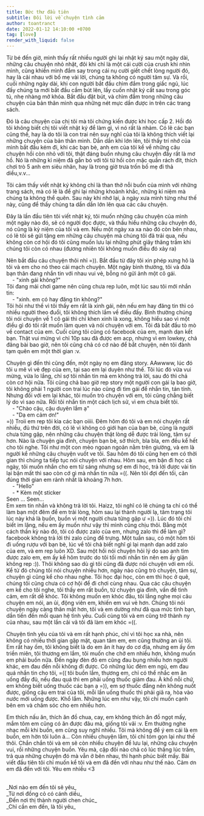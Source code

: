 ```yaml
---
title: Bức thư đầu tiên
subtitle: Đôi lời về chuyện tình cảm
author: toantranct
date: 2022-01-12 14:10:00 +0700
tag: [love]
render_with_liquid: false
---
```

Từ bé đến giờ, mình thấy rất nhiều người ghi lại nhật ký sau một ngày dài, những câu chuyện nhỏ nhặt, đôi khi chỉ là một cái cười của crush khi nhìn mình, cũng khiến mình đắm say trong cái nụ cười giết chết lòng người đó, hay là cãi nhau với bố mẹ vài lời, chúng ta không có người tâm sự. Và rồi, cuối những ngày dài, khi con người bắt đầu chìm đắm trong giấc ngủ, lúc đấy chúng ta mới bắt đầu cầm bút lên, lấy cuốn nhật ký cất sau trong góc tủ, nhẹ nhàng mở khóa. Bắt đầu đặt bút, và chìm đắm trong những câu chuyện của bản thân mình qua những nét mực dần được in trên các trang sách.

Đó là câu chuyện của chị tôi mà tôi chứng kiến được khi học cấp 2. Hồi đó tôi không biết chị tôi viết nhật ký để làm gì, vì nó rất là nhảm. Có lẽ các bạn cũng thế, hay là do tôi là con trai nên suy nghĩ của tôi là không thích viết lại những chuyện của bản thân mình. Dần dần khi lớn lên, tôi thấy trí nhớ của mình bắt đầu kém đi, khi các bạn bè, anh em của tôi kể về những câu chuyện hồi còn nhỏ với tôi, thật đáng buồn nhưng câu chuyện đấy rất là mơ hồ. Nó là những kỉ niệm đã gắn bó với tôi từ hồi còn mặc quần rách đít, thích chơi trò 5 anh em siêu nhân, hay là trong giờ trưa trốn bố mẹ đi thả diều,v.v...

Tôi cảm thấy viết nhật ký không chỉ là than thở nỗi buồn của mình với những trang sách, mà có lẽ là để ghi lại những khoảnh khắc, những kỉ niệm mà chúng ta không thể quên. Sau này khi nhớ lại, à ngày xưa mình từng như thế này, cũng để thấy chúng ta dần dần lớn lên qua các câu chuyện.

Đây là lần đầu tiên tôi viết nhật ký, tôi muốn những câu chuyện của mình một ngày nào đó, sẽ có người đọc được, và thấu hiểu những câu chuyện đó, nó cũng là kỷ niệm của tôi và em. Nếu một ngày xa xa nào đó còn bên nhau, có lẽ tôi sẽ gửi tặng em những câu chuyện mà chúng tôi đã trải qua, nếu không còn cơ hội đó tôi cũng muốn lưu lại những phút giây thăng trầm khi chúng tôi còn có nhau (đương nhiên tôi không muốn điều đó xảy ra)

Nên bắt đầu câu chuyện thôi nhỉ =)). Bắt đầu từ đây tôi xin phép xưng hô là tôi và em cho nó theo cái mạch chuyện. Một ngày bình thường, tôi và đứa bạn thân đang nhắn tin với nhau vui vẻ, bỗng nó gửi ảnh một cô gái.
        <br>
        &nbsp;&nbsp;&nbsp;&nbsp;- "xinh gái không?"
        <br>
Tôi đang mải chơi game nên cũng chưa rep luôn, một lúc sau tôi mới nhắn tin:
        <br>
        &nbsp;&nbsp;&nbsp;&nbsp;- "xinh. em có hay đăng tin không?"
        <br>
Tôi hỏi như thế vì tôi thấy em rất là xinh gái, nên nếu em hay đăng tin thì có nhiều người theo đuổi, tôi không thích lắm về điều đấy. Bình thường chúng tôi nói chuyện về 1 cô gái thì chỉ khen xinh là xong, không hiểu sao vì một điều gì đó tôi rất muốn làm quen và nói chuyện với em. Tôi đã bắt đầu tò mò về contact của em. Cuối cùng tôi cũng có facebook của em, mạnh dạn kết bạn. Thật vui mừng vì chỉ 10p sau đã được em acp, nhưng vì em lowkey, chả đăng bài bao giờ, nên tôi cũng chả có cớ nào để bắt chuyện, nên tôi đành tạm quên em một thời gian :v.

Chuyện gì đến thì cũng đến, một ngày nọ em đăng story. AAwwww, lúc đó tôi u mê vì vẻ đẹp của em, tại sao em lại duyên như thế. Tôi lúc đó vừa vui mừng, vừa lo lắng, chỉ sợ tôi nhắn tin mà em không trả lời, sau đó thì chả còn cơ hội nữa. Tôi cũng chả bao giờ rep story một người con gái lạ bao giờ, tôi không phải 1 người con trai lúc nào cũng đi tìm gái để nhắn tin, tán tỉnh. Nhưng đối với em lại khác, tôi muốn trò chuyện với em, tôi cũng chẳng biết lý do vì sao nữa. Rồi tôi nhắn tin một cách lịch sử, vì em chưa biết tôi.
    <br>
    &nbsp;&nbsp;&nbsp;&nbsp;- "Chào cậu, cậu duyên lắm ạ"
    <br>
    &nbsp;&nbsp;&nbsp;&nbsp;- "Dạ em cảm ơn!"<br>
=)) Troii em rep tôi kìa các bạn oiiii. Đêm hôm đó tôi và em nói chuyện rất nhiều, đủ thứ trên đời, có lẽ vì không có giới hạn của bạn bè, cũng là người chưa từng gặp, nên những câu chuyện thật lòng dễ được trải lòng, tâm sự hơn. Nào là chuyện gia  đình, chuyện bạn bè, sở thích, bla bla, em đều kể hết cho tôi nghe. Tôi như một con mèo ngoan ngoãn nằm trên giường, và em là người kể những câu chuyện vuốt ve tôi. Sau hôm đó tôi cũng hẹn em có thời gian thì chúng ta tiếp tục nói chuyện với nhau. Hôm sau, em bận đi học cả ngày, tôi muốn nhắn cho em từ sáng nhưng sợ em đi học, trả lời được vài tin lại bận mất thì sao còn cớ gì mà nhắn tin nữa =((. Nên tôi đợi đến tối, căn đúng thời gian em rảnh nhất là khoảng 7h hơn.
    <br>
    &nbsp;&nbsp;&nbsp;&nbsp;- "Hello"
    <br>
    &nbsp;&nbsp;&nbsp;&nbsp;- * Kèm một sticker
    <br>
 Seen ... Seen...
 <br>
 Em xem tin nhắn và không trả lời tôi. Haizz, tôi nghĩ có lẽ chúng ta chỉ có thể làm bạn một đêm để em trải lòng, hôm sau lại thành người lạ, tâm trạng tôi lúc này khá là buồn, buồn vì một người chưa từng gặp ư =)). Lúc đó tôi chỉ biết im lặng, nếu em ấy muốn như vậy thì mình cũng chịu thôi. Bằng một cách thần kỳ nào đó, tôi có được zalo của em, nhưng zalo thì để làm gì? facebook không trả lời thì zalo cũng để trưng. Một tuần sau, có một hôm tôi đi uống rượu với bạn bè, lúc về tôi chả biết nghĩ gì lại mạnh dạn add zalo của em, và em rep luôn XD. Sau một hồi nói chuyện hỏi lý do sao anh tìm được zalo em, em ấy kể hôm trước do tôi tối mới nhắn tin nên em ấy giận không rep :)). Thôi không sao dù gì tôi cũng đã được nói chuyện với em rồi. Kể từ đó chúng tôi nói chuyện nhiều hơn, ngày nào cũng trò chuyện, tâm sự, chuyện gì cũng kể cho nhau nghe. Tôi học đại học, còn em thì học ở quê, chúng tôi cũng chưa có cơ hội để đi chơi cùng nhau. Qua các câu chuyện em kể cho tôi nghe, tôi thấy em rất buồn, từ chuyện gia đình, vấn đề tình cảm, em rất dễ khóc. Tôi không muốn em khóc đâu, tôi lắng nghe mọi câu chuyện em nói, an ủi, động viên em, khiến em vui vẻ hơn. Chúng tôi nói chuyện ngày càng thân mật hơn, tôi và em dường như đã qua mức tình bạn, dần tiến đến mối quan hệ tình yêu. Cuối cùng tôi và em cũng trở thành ny của nhau, sau một lần cãi vã tôi đã làm em khóc =((. 

Chuyện tình yêu của tôi và em rất hạnh phúc, chỉ vì tôi học xa nhà, nên không có nhiều thời gian gặp mặt, quan tâm em, em cũng thường an ủi tôi. Em rất hay ốm, tôi không biết là do em ăn ít hay do cơ địa, nhưng em ấy ốm triền miên, tôi thương em lắm, tôi muốn che chở em nhiều hơn, không muốn em phải buồn nữa. Đến ngày đèn đỏ em cũng đau bụng nhiều hơn người khác, em đau đến nỗi không đi được. Có những lúc đêm em ngủ, em đau quá nhắn tin cho tôi, =(( tôi buồn lắm, thương em, chỉ có thể nhắc em ăn uống đầy đủ, nếu đau quá thì em phải uống thuốc giảm đau. À khổ nỗi chứ, em không biết uống thuốc các bạn ạ =)), em sợ thuốc đắng nên không nuốt được, giống cậu em trai của tôi, mỗi lần uống thuốc thì phải giã ra, hòa vào nước mới uống được. Khổ lắm. Những lúc em như vậy, tôi chỉ muốn cạnh bên em và chăm sóc cho em nhiều hơn. 
 
 Em thích nấu ăn, thích ăn đồ chua, cay, em không thích ăn đồ ngọt mấy, mắm tôm em cũng có ăn được đâu mà, giống tôi vãi :v. Em thường nghe nhạc mỗi khi buồn, em cũng suy nghĩ nhiều. Tôi mà không để ý em cái là em buồn, em hờn tôi luôn á... Còn nhiều chuyện lắm, tôi chỉ tóm gọn lại như thế thôi. Chắn chắn tôi và em sẽ còn nhiều chuyện để lưu lại, những câu chuyện vui, rồi những chuyện buồn. Yêu mà, cặp đôi nào chả có lúc thăng lúc trầm, trả qua những chuyện đó mà vẫn ở bên nhau, thì hạnh phúc biết mấy. Bài viết đầu tiên tôi chỉ muốn kể tôi và em đã đến với nhau như thế nào. Cảm ơn em đã đến với tôi. Yêu em nhiều <3

 <br>
    _Nơi nào em đến tôi sẽ yêu_ <br>
    _Từ nơi đồng cỏ có cánh diều_<br>
    _Đến nơi thị thành người chen chúc_<br>
    _Chỉ cần em đến, là tôi yêu_<br>
